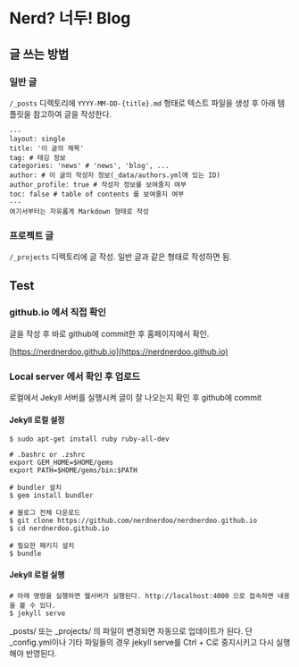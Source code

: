 # Nerd? 너두! Blog

## 글 쓰는 방법

### 일반 글

`/_posts` 디렉토리에 `YYYY-MM-DD-{title}.md` 형태로 텍스트 파일을 생성 후 아래 템플릿을 참고하여 글을 작성한다.

    ---
    layout: single
    title: '이 글의 제목'
    tag: # 태깅 정보
    categories: 'news' # 'news', 'blog', ...
    author: # 이 글의 작성자 정보(_data/authors.yml에 있는 ID)
    author_profile: true # 작성자 정보를 보여줄지 여부
    toc: false # table of contents 를 보여줄지 여부
    ---
    여기서부터는 자유롭게 Markdown 형태로 작성

### 프로젝트 글

`/_projects` 디렉토리에 글 작성. 일반 글과 같은 형태로 작성하면 됨.

## Test

### github.io 에서 직접 확인

글을 작성 후 바로 github에 commit한 후 홈페이지에서 확인.

[https://nerdnerdoo.github.io](https://nerdnerdoo.github.io)

### Local server 에서 확인 후 업로드

로컬에서 Jekyll 서버를 실행시켜 글이 잘 나오는지 확인 후 github에 commit

#### Jekyll 로컬 설정

    $ sudo apt-get install ruby ruby-all-dev

    # .bashrc or .zshrc
    export GEM_HOME=$HOME/gems
    export PATH=$HOME/gems/bin:$PATH

    # bundler 설치
    $ gem install bundler

    # 블로그 전체 다운로드
    $ git clone https://github.com/nerdnerdoo/nerdnerdoo.github.io
    $ cd nerdnerdoo.github.io

    # 필요한 패키지 설치
    $ bundle

#### Jekyll 로컬 실행

    # 아래 명령을 실행하면 웹서버가 실행된다. http://localhost:4000 으로 접속하면 내용을 볼 수 있다.
    $ jekyll serve

_posts/ 또는 _projects/ 의 파일이 변경되면 자동으로 업데이트가 된다. 단 _config.yml이나 기타 파일들의 경우 jekyll serve를 Ctrl + C로 중지시키고 다시 실행해야 반영된다.
